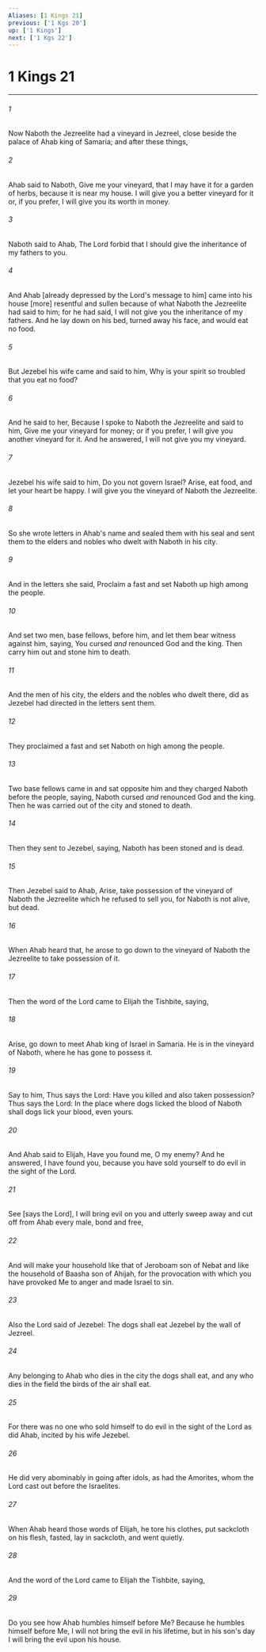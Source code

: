```yaml
---
Aliases: [1 Kings 21]
previous: ['1 Kgs 20']
up: ['1 Kings']
next: ['1 Kgs 22']
---
```

# 1 Kings 21

***














###### 1 






Now Naboth the Jezreelite had a vineyard in Jezreel, close beside the palace of Ahab king of Samaria; and after these things, 













###### 2 






Ahab said to Naboth, Give me your vineyard, that I may have it for a garden of herbs, because it is near my house. I will give you a better vineyard for it or, if you prefer, I will give you its worth in money. 













###### 3 






Naboth said to Ahab, The Lord forbid that I should give the inheritance of my fathers to you. 













###### 4 






And Ahab [already depressed by the Lord's message to him] came into his house [more] resentful and sullen because of what Naboth the Jezreelite had said to him; for he had said, I will not give you the inheritance of my fathers. And he lay down on his bed, turned away his face, and would eat no food. 













###### 5 






But Jezebel his wife came and said to him, Why is your spirit so troubled that you eat no food? 













###### 6 






And he said to her, Because I spoke to Naboth the Jezreelite and said to him, Give me your vineyard for money; or if you prefer, I will give you another vineyard for it. And he answered, I will not give you my vineyard. 













###### 7 






Jezebel his wife said to him, Do you not govern Israel? Arise, eat food, and let your heart be happy. I will give you the vineyard of Naboth the Jezreelite. 













###### 8 






So she wrote letters in Ahab's name and sealed them with his seal and sent them to the elders and nobles who dwelt with Naboth in his city. 













###### 9 






And in the letters she said, Proclaim a fast and set Naboth up high among the people. 













###### 10 






And set two men, base fellows, before him, and let them bear witness against him, saying, You cursed _and_ renounced God and the king. Then carry him out and stone him to death. 













###### 11 






And the men of his city, the elders and the nobles who dwelt there, did as Jezebel had directed in the letters sent them. 













###### 12 






They proclaimed a fast and set Naboth on high among the people. 













###### 13 






Two base fellows came in and sat opposite him and they charged Naboth before the people, saying, Naboth cursed _and_ renounced God and the king. Then he was carried out of the city and stoned to death. 













###### 14 






Then they sent to Jezebel, saying, Naboth has been stoned and is dead. 













###### 15 






Then Jezebel said to Ahab, Arise, take possession of the vineyard of Naboth the Jezreelite which he refused to sell you, for Naboth is not alive, but dead. 













###### 16 






When Ahab heard that, he arose to go down to the vineyard of Naboth the Jezreelite to take possession of it. 













###### 17 






Then the word of the Lord came to Elijah the Tishbite, saying, 













###### 18 






Arise, go down to meet Ahab king of Israel in Samaria. He is in the vineyard of Naboth, where he has gone to possess it. 













###### 19 






Say to him, Thus says the Lord: Have you killed and also taken possession? Thus says the Lord: In the place where dogs licked the blood of Naboth shall dogs lick your blood, even yours. 













###### 20 






And Ahab said to Elijah, Have you found me, O my enemy? And he answered, I have found you, because you have sold yourself to do evil in the sight of the Lord. 













###### 21 






See [says the Lord], I will bring evil on you and utterly sweep away and cut off from Ahab every male, bond and free, 













###### 22 






And will make your household like that of Jeroboam son of Nebat and like the household of Baasha son of Ahijah, for the provocation with which you have provoked Me to anger and made Israel to sin. 













###### 23 






Also the Lord said of Jezebel: The dogs shall eat Jezebel by the wall of Jezreel. 













###### 24 






Any belonging to Ahab who dies in the city the dogs shall eat, and any who dies in the field the birds of the air shall eat. 













###### 25 






For there was no one who sold himself to do evil in the sight of the Lord as did Ahab, incited by his wife Jezebel. 













###### 26 






He did very abominably in going after idols, as had the Amorites, whom the Lord cast out before the Israelites. 













###### 27 






When Ahab heard those words of Elijah, he tore his clothes, put sackcloth on his flesh, fasted, lay in sackcloth, and went quietly. 













###### 28 






And the word of the Lord came to Elijah the Tishbite, saying, 













###### 29 






Do you see how Ahab humbles himself before Me? Because he humbles himself before Me, I will not bring the evil in his lifetime, but in his son's day I will bring the evil upon his house.
